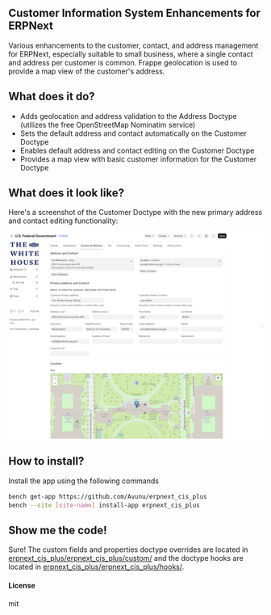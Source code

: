 ## Customer Information System Enhancements for ERPNext

Various enhancements to the customer, contact, and address management for ERPNext, especially suitable to small business, where a single contact and address per customer is common. Frappe geolocation is used to provide a map view of the customer's address.

## What does it do?

- Adds geolocation and address validation to the Address Doctype (utilizes the free OpenStreetMap Nominatim service)
- Sets the default address and contact automatically on the Customer Doctype
- Enables default address and contact editing on the Customer Doctype
- Provides a map view with basic customer information for the Customer Doctype

## What does it look like?

Here's a screenshot of the Customer Doctype with the new primary address and contact editing functionality:

![screenshot](erpnext_cis_plus.png "ERPNext CIS Plus Screenshot")

## How to install?

Install the app using the following commands

```bash
bench get-app https://github.com/Avunu/erpnext_cis_plus
bench --site [site-name] install-app erpnext_cis_plus
```

## Show me the code!

Sure! The custom fields and properties doctype overrides are located in [erpnext_cis_plus/erpnext_cis_plus/custom/](erpnext_cis_plus/erpnext_cis_plus/custom/) and the doctype hooks are located in [erpnext_cis_plus/erpnext_cis_plus/hooks/](erpnext_cis_plus/erpnext_cis_plus/hooks/).

#### License

mit